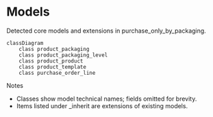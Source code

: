 # Models

Detected core models and extensions in purchase_only_by_packaging.

```mermaid
classDiagram
    class product_packaging
    class product_packaging_level
    class product_product
    class product_template
    class purchase_order_line
```

Notes
- Classes show model technical names; fields omitted for brevity.
- Items listed under _inherit are extensions of existing models.

